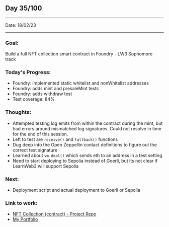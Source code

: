 ## Day 35/100

---

Date: 18/02/23

---

### Goal: 

Build a full NFT collection smart contract in Foundry - LW3 Sophomore track

### **Today's Progress**: 

- Foundry: implemented static whitelist and nonWhitelist addresses
- Foundry: adds mint and presaleMint tests 
- Foundry: adds withdraw test
- Test coverage: 84%

### **Thoughts**:

- Attempted testing log emits from within the contract during the mint, but had errors around mismatched log signatures. Could not resolve in time for the end of this session.
- Left to test are `receive()` and `fallback()` functions
- Dug deep into the Open Zeppellin contact definitions to figure out the correct test signature
- Learned about `vm.deal()` which sends eth to an address in a test setting 
- Need to start deploying to Sepolia instead of Goerli, but its not clear if LearnWeb3 will support Sepolia

### **Next**:

- Deployment script and actual deployment to Goerli or Sepolia

### **Link to work:** 
- [NFT Collection (contract) - Project Repo](https://github.com/activate-glacier-instinct/nft-collection-contract-foundry--lw3)
- [My Portfolio](https://activate-glacier-instinct.github.io/)